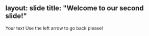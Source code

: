 layout: slide
title: "Welcome to our second slide!"
---
Your text
Use the left arrow to go back please!

